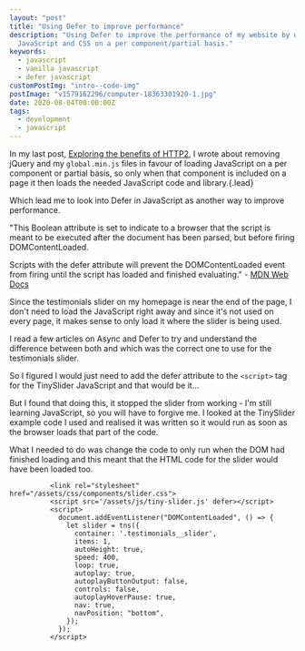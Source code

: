 ```yaml
---
layout: "post"
title: "Using Defer to improve performance"
description: "Using Defer to improve the performance of my website by only loading
  JavaScript and CSS on a per component/partial basis."
keywords:
  - javascript
  - vanilla javascript
  - defer javascript
customPostImg: "intro--code-img"
postImage: "v1579162296/computer-18363301920-1.jpg"
date: 2020-08-04T00:00:00Z
tags:
  - development
  - javascript
---
```

In my last post, [Exploring the benefits of HTTP2](https://www.juanfernandes.uk/blog/exploring-the-benefits-of-http-2/ "Exploring the benefits of HTTP2"), I wrote about removing jQuery and my `global.min.js` files in favour of loading JavaScript on a per component or partial basis, so only when that component is included on a page it then loads the needed JavaScript code and library.{.lead}

Which lead me to look into Defer in JavaScript as another way to improve performance.

"This Boolean attribute is set to indicate to a browser that the script is meant to be executed after the document has been parsed, but before firing DOMContentLoaded.

Scripts with the defer attribute will prevent the DOMContentLoaded event from firing until the script has loaded and finished evaluating." - [MDN Web Docs](https://developer.mozilla.org/en-US/docs/Web/HTML/Element/script "MDN Web Docs")

Since the testimonials slider on my homepage is near the end of the page, I don't need to load the JavaScript right away and since it's not used on every page, it makes sense to only load it where the slider is being used.

I read a few articles on Async and Defer to try and understand the difference between both and which was the correct one to use for the testimonials slider.

So I figured I would just need to add the defer attribute to the `<script>` tag for the TinySlider JavaScript and that would be it...

But I found that doing this, it stopped the slider from working - I'm still learning JavaScript, so you will have to forgive me. I looked at the TinySlider example code I used and realised it was written so it would run as soon as the browser loads that part of the code.

What I needed to do was change the code to only run when the DOM had finished loading and this meant that the HTML code for the slider would have been loaded too.
```
	      <link rel="stylesheet" href="/assets/css/components/slider.css">
          <script src='/assets/js/tiny-slider.js' defer></script>
          <script>
            document.addEventListener("DOMContentLoaded", () => {
              let slider = tns({
                container: '.testimonials__slider',
                items: 1,
                autoHeight: true,
                speed: 400,
                loop: true,
                autoplay: true,
                autoplayButtonOutput: false,
                controls: false,
                autoplayHoverPause: true,
                nav: true,
                navPosition: "bottom",
              });
            });
          </script>
```
